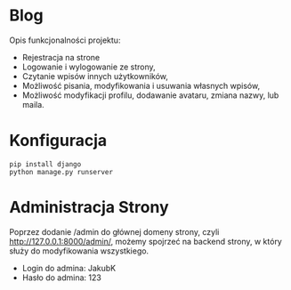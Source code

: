 # Blog
Opis funkcjonalności projektu:
- Rejestracja na strone
- Logowanie i wylogowanie ze strony,
- Czytanie wpisów innych użytkowników,
- Możliwość pisania, modyfikowania i usuwania własnych wpisów,
- Możliwość modyfikacji profilu, dodawanie avataru, zmiana nazwy, lub maila.

# Konfiguracja
```
pip install django	
python manage.py runserver
```
# Administracja Strony
Poprzez dodanie /admin do głównej domeny strony, czyli http://127.0.0.1:8000/admin/, możemy spojrzeć na backend strony, w który służy do modyfikowania wszystkiego.
- Login do admina: JakubK
- Hasło do admina: 123
